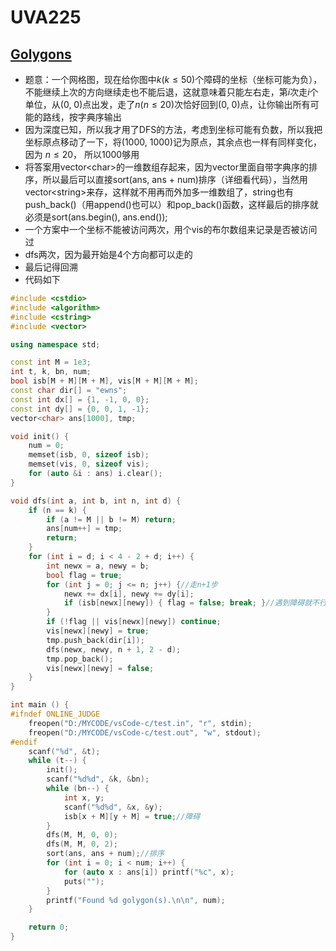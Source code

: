 # UVA225


## [Golygons](https://vjudge.net/problem/UVA-225)

- 题意：一个网格图，现在给你图中$k(k \le 50)$个障碍的坐标（坐标可能为负），不能继续上次的方向继续走也不能后退，这就意味着只能左右走，第$i$次走$i$个单位，从(0, 0)点出发，走了$n(n \le 20)$次恰好回到(0, 0)点，让你输出所有可能的路线，按字典序输出
- 因为深度已知，所以我才用了DFS的方法，考虑到坐标可能有负数，所以我把坐标原点移动了一下，将(1000, 1000)记为原点，其余点也一样有同样变化，因为 $n \le 20$， 所以1000够用
- 将答案用vector<char\>的一维数组存起来，因为vector里面自带字典序的排序，所以最后可以直接sort(ans, ans + num)排序（详细看代码），当然用vector<string\>来存，这样就不用再而外加多一维数组了，string也有push_back()（用append()也可以）和pop_back()函数，这样最后的排序就必须是sort(ans.begin(), ans.end());
- 一个方案中一个坐标不能被访问两次，用个vis的布尔数组来记录是否被访问过
- dfs两次，因为最开始是4个方向都可以走的
- 最后记得回溯
- 代码如下

```c++
#include <cstdio>
#include <algorithm>
#include <cstring>
#include <vector>

using namespace std;

const int M = 1e3;
int t, k, bn, num;
bool isb[M + M][M + M], vis[M + M][M + M];
const char dir[] = "ewns";
const int dx[] = {1, -1, 0, 0};
const int dy[] = {0, 0, 1, -1};
vector<char> ans[1000], tmp;

void init() {
    num = 0;
    memset(isb, 0, sizeof isb);
    memset(vis, 0, sizeof vis);
    for (auto &i : ans) i.clear();
}

void dfs(int a, int b, int n, int d) {
    if (n == k) {
        if (a != M || b != M) return;
        ans[num++] = tmp;
        return;
    }
    for (int i = d; i < 4 - 2 + d; i++) {
        int newx = a, newy = b;
        bool flag = true;
        for (int j = 0; j <= n; j++) {//走n+1步
            newx += dx[i], newy += dy[i];
            if (isb[newx][newy]) { flag = false; break; }//遇到障碍就不行
        }
        if (!flag || vis[newx][newy]) continue;
        vis[newx][newy] = true;
        tmp.push_back(dir[i]);
        dfs(newx, newy, n + 1, 2 - d);
        tmp.pop_back();
        vis[newx][newy] = false;
    }
}

int main () {
#ifndef ONLINE_JUDGE
    freopen("D:/MYCODE/vsCode-c/test.in", "r", stdin);
    freopen("D:/MYCODE/vsCode-c/test.out", "w", stdout);
#endif
    scanf("%d", &t);
    while (t--) {
        init();
        scanf("%d%d", &k, &bn);
        while (bn--) {
            int x, y;
            scanf("%d%d", &x, &y);
            isb[x + M][y + M] = true;//障碍
        }
        dfs(M, M, 0, 0);
        dfs(M, M, 0, 2);
        sort(ans, ans + num);//排序
        for (int i = 0; i < num; i++) {
            for (auto x : ans[i]) printf("%c", x);
            puts("");
        }
        printf("Found %d golygon(s).\n\n", num);
    }

    return 0;
}
```

